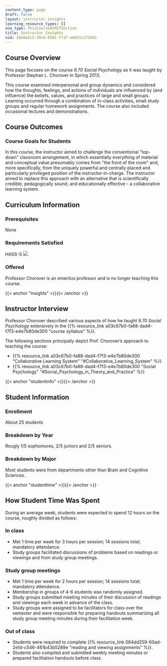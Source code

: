 ```yaml
---
content_type: page
draft: false
layout: instructor_insights
learning_resource_types: []
ocw_type: ThisCourseAtMITSection
title: Instructor Insights
uid: 20e9a2c5-39c6-0501-7f3f-a8015c272683
---
```

## Course Overview

This page focuses on the course _9.70 Social Psychology_ as it was taught by Professor Stephan L. Chorover in Spring 2013.

This course examined interpersonal and group dynamics and considered how the thoughts, feelings, and actions of individuals are influenced by (and influence) the beliefs, values, and practices of large and small groups. Learning occurred through a combination of in-class activities, small study groups and regular homework assignments. The course also included occasional lectures and demonstrations.

## Course Outcomes

### Course Goals for Students

In this course, the instructor aimed to challenge the conventional "top-down" classroom arrangement, in which essentially everything of material and conceptual value presumably comes from "the front of the room" and, more specifically, from the uniquely powerful and centrally placed and particularly privileged position of the instructor-in-charge. The instructor aimed to replace this approach with an alternative that is scientifically credible, pedagogically sound, and educationally effective - a collaborative learning system.

## Curriculum Information

### Prerequisites

None

### Requirements Satisfied

HASS-S ![](/images/educator/icon-question-hass-s.png)

### Offered

Professor Chorover is an emeritus professor and is no longer teaching this course.

{{< anchor "insights" >}}{{< /anchor >}}

## Instructor Interview

Professor Chorover described various aspects of how he taught _9.70 Social Psychology_ extensively in the {{% resource_link a03c67b0-fa88-dad4-f7f3-e4e7b80de300 "course syllabus" %}}.

The following sections principally depict Prof. Chorover’s approach to teaching the course:

- {{% resource_link a03c67b0-fa88-dad4-f7f3-e4e7b80de300 "Collaborative Learning System" "#Collaborative_Learning_System" %}}
- {{% resource_link a03c67b0-fa88-dad4-f7f3-e4e7b80de300 "Social Psychology" "#Social_Psychology_in_Theory_and_Practice" %}}

{{< anchor "studentinfo" >}}{{< /anchor >}}

## Student Information

### Enrollment

About 25 students

### Breakdown by Year

Rougly 1/5 sophomores, 2/5 juniors and 2/5 seniors.

### Breakdown by Major

Most students were from departments other than Brain and Cognitive Sciences.

{{< anchor "studenttime" >}}{{< /anchor >}}

## How Student Time Was Spent

During an average week, students were expected to spend 12 hours on the course, roughly divided as follows:

### In class

- Met 1 time per week for 3 hours per session; 14 sessions total; mandatory attendance.
- Study groups facilitated discussions of problems based on readings or viewings and from study group meetings.

### Study group meetings

- Met 1 time per week for 2 hours per session; 14 sessions total; mandatory attendance.
- Membership in groups of 4-6 students was randomly assigned.
- Study groups submitted meeting minutes of their discussion of readings and viewings each week in advance of the class.
- Study groups were assigned to be facilitators for class over the semester and were responsible for preparing handouts summarizing all study group meeting minutes during their facilitation week.

### Out of class

- Students were required to complete {{% resource_link 064dd259-60ad-2e1d-c546-461b43b5289e "reading and viewing assignments" %}}.
- Students also compiled and submitted weekly meeting minutes or prepared facilitation handouts before class.